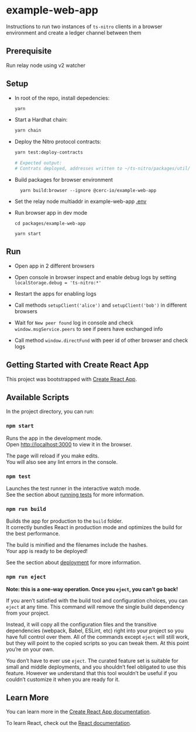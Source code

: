 # example-web-app

Instructions to run two instances of `ts-nitro` clients in a browser environment and create a ledger channel between them

## Prerequisite

Run relay node using v2 watcher

## Setup

* In root of the repo, install depedencies:

  ```bash
  yarn
  ```

* Start a Hardhat chain:

  ```bash
  yarn chain
  ```

* Deploy the Nitro protocol contracts:

  ```bash
  yarn test:deploy-contracts

  # Expected output:
  # Contrats deployed, addresses written to ~/ts-nitro/packages/util/src/test/addresses.json
  ```

* Build packages for browser environment

  ```
	yarn build:browser --ignore @cerc-io/example-web-app
	```

* Set the relay node multiaddr in example-web-app [.env](./.env)

* Run browser app in dev mode

	```
	cd packages/example-web-app

	yarn start
	```
## Run

* Open app in 2 different browsers

* Open console in browser inspect and enable debug logs by setting `localStorage.debug = 'ts-nitro:*'`

* Restart the apps for enabling logs

* Call methods `setupClient('alice')` and `setupClient('bob')` in different browsers

* Wait for `New peer found` log in console and check `window.msgService.peers` to see if peers have exchanged info

* Call method `window.directFund` with peer id of other browser and check logs

## Getting Started with Create React App

This project was bootstrapped with [Create React App](https://github.com/facebook/create-react-app).

## Available Scripts

In the project directory, you can run:

### `npm start`

Runs the app in the development mode.\
Open [http://localhost:3000](http://localhost:3000) to view it in the browser.

The page will reload if you make edits.\
You will also see any lint errors in the console.

### `npm test`

Launches the test runner in the interactive watch mode.\
See the section about [running tests](https://facebook.github.io/create-react-app/docs/running-tests) for more information.

### `npm run build`

Builds the app for production to the `build` folder.\
It correctly bundles React in production mode and optimizes the build for the best performance.

The build is minified and the filenames include the hashes.\
Your app is ready to be deployed!

See the section about [deployment](https://facebook.github.io/create-react-app/docs/deployment) for more information.

### `npm run eject`

**Note: this is a one-way operation. Once you `eject`, you can’t go back!**

If you aren’t satisfied with the build tool and configuration choices, you can `eject` at any time. This command will remove the single build dependency from your project.

Instead, it will copy all the configuration files and the transitive dependencies (webpack, Babel, ESLint, etc) right into your project so you have full control over them. All of the commands except `eject` will still work, but they will point to the copied scripts so you can tweak them. At this point you’re on your own.

You don’t have to ever use `eject`. The curated feature set is suitable for small and middle deployments, and you shouldn’t feel obligated to use this feature. However we understand that this tool wouldn’t be useful if you couldn’t customize it when you are ready for it.

## Learn More

You can learn more in the [Create React App documentation](https://facebook.github.io/create-react-app/docs/getting-started).

To learn React, check out the [React documentation](https://reactjs.org/).
